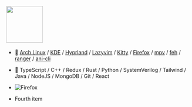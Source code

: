 ## <img src="https://i.giphy.com/media/v1.Y2lkPTc5MGI3NjExMm4yZnV2YW51MXp2ZWQ1N2V1OWN0aXIzM2loYWUxOWllenpndzR6biZlcD12MV9pbnRlcm5hbF9naWZfYnlfaWQmY3Q9cw/12kSpsUT4J8Dzq/giphy.gif" width="100"/> 

- 🦄 [Arch Linux](https://wiki.archlinux.org/title/Arch_Linux) / [KDE](https://kde.org/) / [Hyprland](https://hyprland.org/) / [Lazyvim](https://www.lazyvim.org/) / [Kitty](https://sw.kovidgoyal.net/kitty/) / [Firefox](https://www.mozilla.org/en-US/firefox/) / [mpv](https://mpv.io/) / [feh](https://feh.finalrewind.org/) / [ranger](https://github.com/ranger/ranger) / [ani-cli](https://github.com/pystardust/ani-cli)

- 👾 TypeScript / C++ / Redux / Rust / Python / SystemVerilog / Tailwind / Java / NodeJS / MongoDB / Git / React

- ![Firefox](https://img.shields.io/badge/Firefox-FF7139?style=for-the-badge&logo=Firefox-Browser&logoColor=white)
- Fourth item